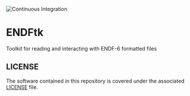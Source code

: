 ![Continuous Integration](https://github.com/njoy/ENDFtk/workflows/Continuous%20Integration/badge.svg)

# ENDFtk
Toolkit for reading and interacting with ENDF-6 formatted files

## LICENSE
The software contained in this repository is covered under the associated [LICENSE](LICENSE) file.
